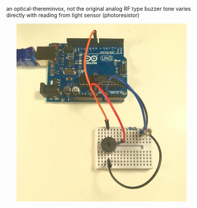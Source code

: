 an optical-thereminvox, not the original analog RF type 
buzzer tone varies directly with reading from light sensor (photoresistor)


<p align="center">
  <img src="optical_thereminvox_board.jpg" width="450" alt="board layout">
</p>
